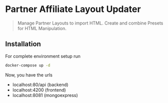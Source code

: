 # Partner Affiliate Layout Updater

> Manage Partner Layouts to import HTML. Create and combine Presets for HTML Manipulation.

## Installation
For complete environment setup run
```sh
docker-compose up -d
```

Now, you have the urls

* localhost:80/api (backend)
* localhost:4200 (frontend)
* localhost:8081 (mongoexpress)